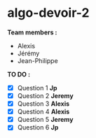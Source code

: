# algo-devoir-2  

**Team members :**  
- Alexis  
- Jérémy  
- Jean-Philippe  

**TO DO :**  
- [x]  Question 1  **Jp**
- [x]  Question 2  **Jeremy**
- [x]  Question 3  **Alexis**  
- [x]  Question 4  **Alexis**  
- [x]  Question 5  **Jeremy**
- [x]  Question 6  **Jp**
